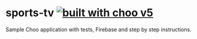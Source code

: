 # sports-tv [![built with choo v5](https://img.shields.io/badge/built%20with%20choo-v5-ffc3e4.svg?style=flat-square)](https://github.com/yoshuawuyts/choo)

Sample Choo application with tests, Firebase and step by step instructions.
